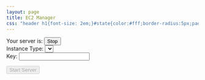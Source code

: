 ```yaml
---
layout: page
title: EC2 Manager
css: "header h1{font-size: 2em;}#state{color:#fff;border-radius:5px;padding:2px 10px}.running #state{background-color:green}.stopped #state{background-color:red}.stopped #stopBtn{display:none}input[type=range]{-webkit-appearance:none;margin:10px 0;width:40%}input[type=range]:focus{outline:0}input[type=range]::-webkit-slider-runnable-track{width:100%;height:11px;cursor:pointer;animate:.2s;box-shadow:0 0 0 #000;background:#2497e3;border-radius:1px;border:0 solid #000}input[type=range]::-webkit-slider-thumb{box-shadow:0 0 0 #000;border:1px solid #2497e3;height:42px;width:17px;border-radius:11px;background:#a1d0ff;cursor:pointer;-webkit-appearance:none;margin-top:-19px}input[type=range]:focus::-webkit-slider-runnable-track{background:#2497e3}input[type=range]::-moz-range-track{width:100%;height:11px;cursor:pointer;animate:.2s;box-shadow:0 0 0 #000;background:#2497e3;border-radius:1px;border:0 solid #000}input[type=range]::-moz-range-thumb{box-shadow:0 0 0 #000;border:1px solid #2497e3;height:42px;width:17px;border-radius:11px;background:#a1d0ff;cursor:pointer}input[type=range]::-ms-track{width:100%;height:11px;cursor:pointer;animate:.2s;background:transparent;border-color:transparent;color:transparent}input[type=range]::-ms-fill-lower{background:#2497e3;border:0 solid #000;border-radius:2px;box-shadow:0 0 0 #000}input[type=range]::-ms-fill-upper{background:#2497e3;border:0 solid #000;border-radius:2px;box-shadow:0 0 0 #000}input[type=range]::-ms-thumb{box-shadow:0 0 0 #000;border:1px solid #2497e3;height:42px;width:17px;border-radius:11px;background:#a1d0ff;cursor:pointer}input[type=range]:focus::-ms-fill-lower{background:#2497e3}input[type=range]:focus::-ms-fill-upper{background:#2497e3}"
---
```


<div>
  Your server is: <span id="state"></span>
  <button class="stateBtn" id="stopBtn">Stop</button>
</div>

<div>
  Instance Type:
  <select id="instanceType"></select>
</div>

<div>
  Key:
  <input type="password" id="key"/>
</div>
  
<!--
<div style="margin-top: 12px">
  Storage: 
  <input type="range" min="32" max="128" value="32" step="1" onchange="showStorageValue(this.value)"/>
  <span id="storageRange">0</span>
</div>
-->

<button id="commitBtn" disabled="disabled" onclick="startServer()">Start Server</button>

<script>
var json = new Object;

window.onload = function () {
  $.getJSON("http://api.alex.miller.im/ec2/status")
    .done(function( data ) {
      json = data;
      $("#state").text(json["state"]);
      $(".post-content").addClass(json["state"]);
      for(i = 0; i < json["instance_info"].length; i++){
        opt_tag = '<option value="' + json["instance_info"][i][0] + '"'
        
        if(i==json["instance_type_index"]){
          opt_tag = opt_tag + ' selected="selected" '
        }
        opt_tag = opt_tag +'>' + json["instance_info"][i][0] + ' (RAM: ' + json["instance_info"][i][2] + ' GB, Cores: ' + json["instance_info"][i][1] + ')</option>'
        $("#instanceType").append(opt_tag)
      }
      if(json["state"]=="stopped"){
        $("#commitBtn").removeAttr("disabled");
      }
      // $("#storageRange").text(String(json["size"])+" GB")
    })
    
    .fail(function( jqxhr, textStatus, error ) {
      var err = textStatus + ", " + error;
      console.log( "Request Failed: " + err );
  }); 
}

function showStorageValue(newValue) {
  $("#storageRange").text(String(newValue)+" GB")
}

function startServer() {
  payload = {
    "key": $("#key").val(),
    "instance_type": $("#instanceType").val()
  }
  console.log(payload);
  jQuery.ajax ({
    url: "http://api.alex.miller.im/ec2/start_instance",
    type: "POST",
    data: JSON.stringify(payload),
    dataType: "json",
    contentType: "application/json; charset=utf-8",
    done: console.log("POST"),
    fail: console.log("Error"),
    always:  function(data){ console.log(data) }
  });
}

</script>
